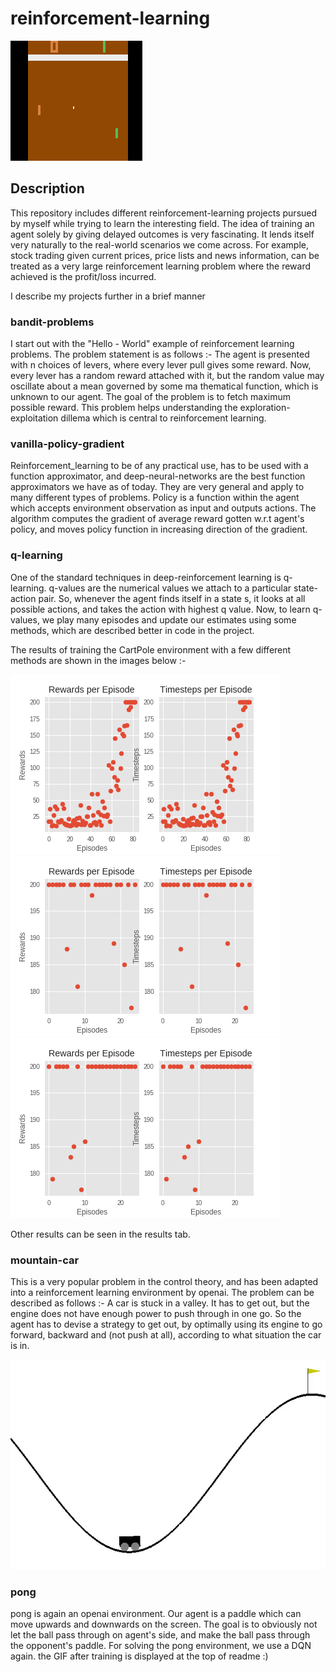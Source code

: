 # reinforcement-learning

![Pong GIF](https://github.com/vaibhav369/reinforcement-learning/blob/master/results/pong_episode.gif)

## Description

This repository includes different reinforcement-learning projects pursued by myself while trying to learn the interesting field. The idea of training an agent solely by giving delayed outcomes is very fascinating. It lends itself very naturally to the real-world scenarios we come across. For example, stock trading given current prices, price lists and news information, can be treated as a very large reinforcement learning problem where the reward achieved is the profit/loss incurred. 

I describe my projects further in a brief manner


### bandit-problems

I start out with the "Hello - World" example of reinforcement learning problems. The problem statement is as follows :-
The agent is presented with n choices of levers, where every lever pull gives some reward. Now, every lever has a random reward attached with it, but the random value may oscillate about a mean governed by some ma thematical function, which is unknown to our agent. The goal of the problem is to fetch maximum possible reward. This problem helps understanding the exploration-exploitation dillema which is central to reinforcement learning.

### vanilla-policy-gradient

Reinforcement_learning to be of any practical use, has to be used with a function approximator, and deep-neural-networks are the best function approximators we have as of today. They are very general and apply to many different types of problems. Policy is a function within the agent which accepts environment observation as input and outputs actions. The algorithm computes the gradient of average reward gotten w.r.t agent's policy, and moves policy function in increasing direction of the gradient.

### q-learning

One of the standard techniques in deep-reinforcement learning is q-learning. q-values are the numerical values we attach to a particular state-action pair. So, whenever the agent finds itself in a state s, it looks at all possible actions, and takes the action with highest q value. Now, to learn q-values, we play many episodes and update our estimates using some methods, which are described better in code in the project.

The results of training the CartPole environment with a few different methods are shown in the images below :-

![Boltzmann Q Policy](https://github.com/vaibhav369/reinforcement-learning/blob/master/results/CartPole-v0_BoltzmannQPolicy.png)
![Epsilon Greedy Q Policy](https://github.com/vaibhav369/reinforcement-learning/blob/master/results/CartPole-v0_EpsGreedyQPolicy.png)
![Greedy Q Policy](https://github.com/vaibhav369/reinforcement-learning/blob/master/results/CartPole-v0_GreedyQPolicy.png)

Other results can be seen in the results tab.

### mountain-car

This is a very popular problem in the control theory, and has been adapted into a reinforcement learning environment by openai. The problem can be described as follows :- 
A car is stuck in a valley. It has to get out, but the engine does not have enough power to push through in one go. So the agent has to devise a strategy to get out, by optimally using its engine to go forward, backward and (not push at all), according to what situation the car is in.

![Mountain Car GIF](https://github.com/vaibhav369/reinforcement-learning/blob/master/mountain-car/results/episode.gif)

### pong

pong is again an openai environment. Our agent is a paddle which can move upwards and downwards on the screen. The goal is to obviously not let the ball pass through on agent's side, and make the ball pass through the opponent's paddle. For solving the pong environment, we use a DQN again. the GIF after training is displayed at the top of readme :)
